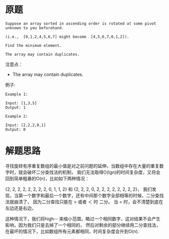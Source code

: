 # 原题

```
Suppose an array sorted in ascending order is rotated at some pivot unknown to you beforehand.

(i.e.,  [0,1,2,4,5,6,7] might become  [4,5,6,7,0,1,2]).

Find the minimum element.

The array may contain duplicates.
```

注意点：

  - The array may contain duplicates.
  
例子:

```
Example 1:

Input: [1,3,5]
Output: 1

Example 2:

Input: [2,2,2,0,1]
Output: 0
```

# 解题思路
寻找旋转有序重复数组的最小值是对之前问题的延伸，当数组中存在大量的重复数字时，就会破坏二分查找法的机制，
我们无法取得O(lgn)的时间复杂度，又将会回到简单粗暴的O(n)，比如如下两种情况：

{2, 2, 2, 2, 2, 2, 2, 2, 0, 1, 1, 2} 和 {2, 2, 2, 0, 2, 2, 2, 2, 2, 2, 2, 2}， 
我们发现，当第一个数字和最后一个数字，还有中间那个数字全部相等的时候，二分查找法就崩溃了，
因为二分查找只能在 > 或者 ＜ 时 二分。 当 = 时，会不清楚到底在左边还是右边，

这种情况下，我们将high-- 来缩小范围，略过一个相同数字，这对结果不会产生影响，因为我们只是去掉了一个相同的，
然后对剩余的部分继续用二分查找法，在最坏的情况下，比如数组所有元素都相同，时间复杂度会升到O(n).

